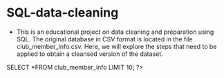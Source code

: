 # SQL-data-cleaning
- This is an educational project on data cleaning and preparation using SQL. The original database in CSV format is located in the file club_member_info.csv. Here, we will explore the steps that need to be applied to obtain a cleansed version of the dataset.
  
<?php
<pre>SELECT *FROM club_member_info LIMIT 10;
?>



